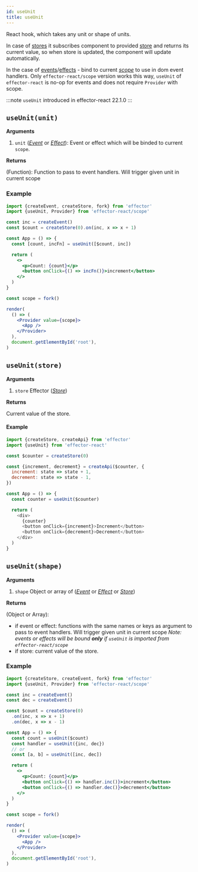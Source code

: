 ```yaml
---
id: useUnit
title: useUnit
---
```


React hook, which takes any unit or shape of units.

In case of [stores](docs/api/effector/Store.md) it subscribes component to provided [store](docs/api/effector/Store.md) and returns its current value, so when store is updated, the component will update automatically.

In the case of [events](docs/api/effector/Event.md)/[effects](docs/api/effector/Effect.md) - bind to current [_scope_](docs/api/effector/Scope.md) to use in dom event handlers.
Only `effector-react/scope` version works this way, `useUnit` of `effector-react` is no-op for events and does not require `Provider` with scope.

:::note
`useUnit` introduced in effector-react 22.1.0
:::

## `useUnit(unit)`

**Arguments**

1. `unit` ([_Event_](docs/api/effector/Event.md) or [_Effect_](docs/api/effector/Effect.md)): Event or effect which will be binded to current `scope`.

**Returns**

(Function): Function to pass to event handlers. Will trigger given unit in current scope

### Example

```jsx
import {createEvent, createStore, fork} from 'effector'
import {useUnit, Provider} from 'effector-react/scope'

const inc = createEvent()
const $count = createStore(0).on(inc, x => x + 1)

const App = () => {
  const [count, incFn] = useUnit([$count, inc])

  return (
    <>
      <p>Count: {count}</p>
      <button onClick={() => incFn()}>increment</button>
    </>
  )
}

const scope = fork()

render(
  () => (
    <Provider value={scope}>
      <App />
    </Provider>
  ),
  document.getElementById('root'),
)
```

## `useUnit(store)`

**Arguments**

1. `store` Effector ([_Store_](docs/api/effector/Store.md))

**Returns**

Current value of the store.

#### Example

```js
import {createStore, createApi} from 'effector'
import {useUnit} from 'effector-react'

const $counter = createStore(0)

const {increment, decrement} = createApi($counter, {
  increment: state => state + 1,
  decrement: state => state - 1,
})

const App = () => {
  const counter = useUnit($counter)

  return (
    <div>
      {counter}
      <button onClick={increment}>Increment</button>
      <button onClick={decrement}>Decrement</button>
    </div>
  )
}
```

## `useUnit(shape)`

**Arguments**

1. `shape` Object or array of ([_Event_](docs/api/effector/Event.md) or [_Effect_](docs/api/effector/Effect.md) or [_Store_](docs/api/effector/Store.md))

**Returns**

(Object or Array):

- if event or effect: functions with the same names or keys as argument to pass to event handlers. Will trigger given unit in current scope _Note: events or effects will be bound **only** if `useUnit` is imported from `effector-react/scope`_
- if store: current value of the store.

### Example

```jsx
import {createStore, createEvent, fork} from 'effector'
import {useUnit, Provider} from 'effector-react/scope'

const inc = createEvent()
const dec = createEvent()

const $count = createStore(0)
  .on(inc, x => x + 1)
  .on(dec, x => x - 1)

const App = () => {
  const count = useUnit($count)
  const handler = useUnit({inc, dec})
  // or
  const [a, b] = useUnit([inc, dec])

  return (
    <>
      <p>Count: {count}</p>
      <button onClick={() => handler.inc()}>increment</button>
      <button onClick={() => handler.dec()}>decrement</button>
    </>
  )
}

const scope = fork()

render(
  () => (
    <Provider value={scope}>
      <App />
    </Provider>
  ),
  document.getElementById('root'),
)
```
